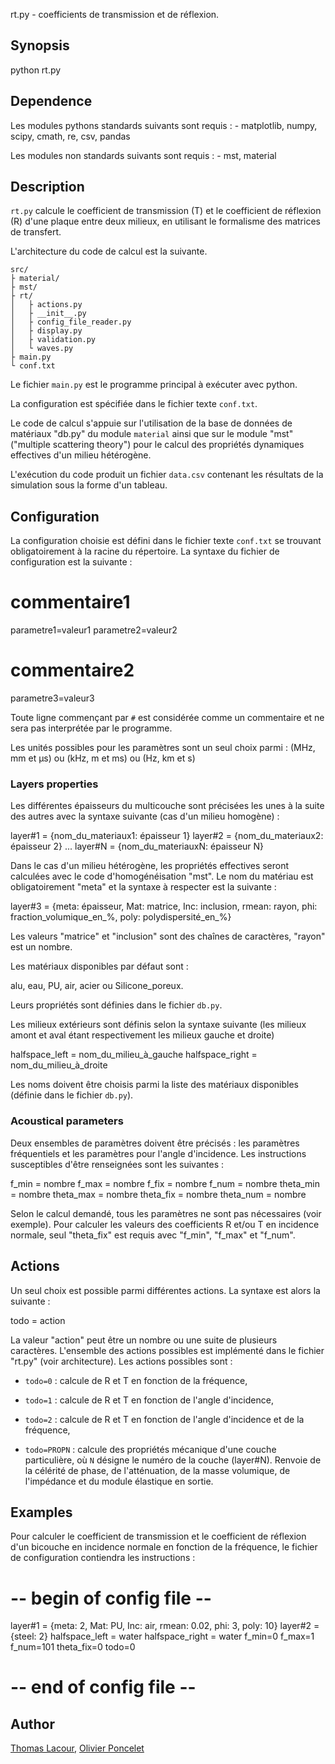 
rt.py - coefficients de transmission et de réflexion.

Synopsis
--------

python rt.py

Dependence
----------

Les modules pythons standards suivants sont requis : - matplotlib, numpy, scipy, cmath, re, csv, pandas

Les modules non standards suivants sont requis : - mst, material

Description
-----------

`rt.py` calcule le coefficient de transmission (T) et le coefficient de réflexion (R) d'une plaque entre deux milieux, en utilisant le formalisme des matrices de transfert.

L'architecture du code de calcul est la suivante.

    src/
    ├ material/
    ├ mst/
    ├ rt/
    │   ├ actions.py
    │   ├ __init__.py
    │   ├ config_file_reader.py
    │   ├ display.py
    │   ├ validation.py
    │   └ waves.py
    ├ main.py
    └ conf.txt

Le fichier `main.py` est le programme principal à exécuter avec python.

La configuration est spécifiée dans le fichier texte `conf.txt`.

Le code de calcul s'appuie sur l'utilisation de la base de données de matériaux "db.py" du module `material` ainsi que sur le module "mst" ("multiple scattering theory") pour le calcul des propriétés dynamiques effectives d'un milieu hétérogène.

L'exécution du code produit un fichier `data.csv` contenant les résultats de la simulation sous la forme d'un tableau.

Configuration
-------------

La configuration choisie est défini dans le fichier texte `conf.txt` se trouvant obligatoirement à la racine du répertoire. La syntaxe du fichier de configuration est la suivante :

   # commentaire1
   parametre1=valeur1
   parametre2=valeur2
   # commentaire2
   parametre3=valeur3

Toute ligne commençant par `#` est considérée comme un commentaire et ne sera pas interprétée par le programme.

Les unités possibles pour les paramètres sont un seul choix parmi : (MHz, mm et µs) ou (kHz, m et ms) ou (Hz, km et s)

### Layers properties

Les différentes épaisseurs du multicouche sont précisées les unes à la suite des autres avec la syntaxe suivante (cas d'un milieu homogène) :

   layer#1 = {nom_du_materiaux1: épaisseur 1}
   layer#2 = {nom_du_materiaux2: épaisseur 2}
   ...
   layer#N = {nom_du_materiauxN: épaisseur N}

Dans le cas d'un milieu hétérogène, les propriétés effectives seront calculées avec le code d'homogénéisation "mst". Le nom du matériau est obligatoirement "meta" et la syntaxe à respecter est la suivante :

   layer#3 = {meta: épaisseur, Mat: matrice, Inc: inclusion, rmean: rayon, phi: fraction_volumique_en_%, poly: polydispersité_en_%}

Les valeurs "matrice" et "inclusion" sont des chaînes de caractères, "rayon" est un nombre.

Les matériaux disponibles par défaut sont :

   alu, eau, PU, air, acier ou Silicone_poreux.

Leurs propriétés sont définies dans le fichier `db.py`.

Les milieux extérieurs sont définis selon la syntaxe suivante (les milieux amont et aval étant respectivement les milieux gauche et droite)

   halfspace_left  = nom_du_milieu_à_gauche
   halfspace_right = nom_du_milieu_à_droite

Les noms doivent être choisis parmi la liste des matériaux disponibles (définie dans le fichier `db.py`).

### Acoustical parameters

Deux ensembles de paramètres doivent être précisés : les paramètres fréquentiels et les paramètres pour l'angle d'incidence. Les instructions susceptibles d'être renseignées sont les suivantes :

   f_min     = nombre
   f_max     = nombre
   f_fix     = nombre
   f_num     = nombre
   theta_min = nombre
   theta_max = nombre
   theta_fix = nombre
   theta_num = nombre

Selon le calcul demandé, tous les paramètres ne sont pas nécessaires (voir exemple). Pour calculer les valeurs des coefficients R et/ou T en incidence normale, seul "theta\_fix" est requis avec "f\_min", "f\_max" et "f\_num".

Actions
-------

Un seul choix est possible parmi différentes actions. La syntaxe est alors la suivante :

   todo = action

La valeur "action" peut être un nombre ou une suite de plusieurs caractères. L'ensemble des actions possibles est implémenté dans le fichier "rt.py" (voir architecture). Les actions possibles sont :

- `todo=0` : calcule de R et T en fonction de la fréquence,

- `todo=1` : calcule de R et T en fonction de l'angle d'incidence,

- `todo=2` : calcule de R et T en fonction de l'angle d'incidence et de la fréquence,

- `todo=PROPN` : calcule des propriétés mécanique d'une couche particulière, où `N` désigne le numéro de la couche (layer\#N). Renvoie de la célérité de phase, de l'atténuation, de la masse volumique, de l'impédance et du module élastique en sortie.

Examples
--------

Pour calculer le coefficient de transmission et le coefficient de réflexion d'un bicouche en incidence normale en fonction de la fréquence, le fichier de configuration contiendra les instructions :

   # -- begin of config file -- #
   layer#1 = {meta: 2, Mat: PU, Inc: air, rmean: 0.02, phi: 3, poly: 10}
   layer#2 = {steel: 2}
   halfspace_left  = water
   halfspace_right = water
   f_min=0
   f_max=1
   f_num=101
   theta_fix=0
   todo=0
   # -- end of config file -- #

Author
------

[Thomas Lacour], [Olivier Poncelet]

  [Thomas Lacour]: mailto:thomas.lacour@u-bordeaux.fr
  [Olivier Poncelet]: mailto:olivier.poncelet@u-bordeaux
